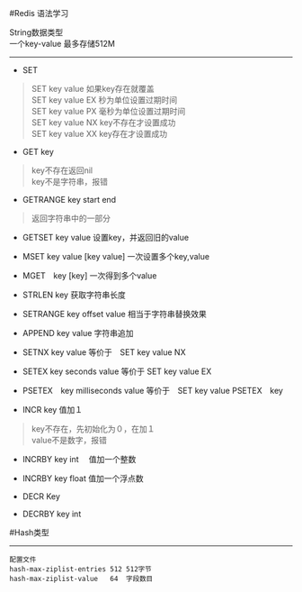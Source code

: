 #Redis 语法学习

String数据类型		
一个key-value 最多存储512M		

---

*	SET
>	SET key value     如果key存在就覆盖		
	SET key value EX  秒为单位设置过期时间		
	SET key value PX  毫秒为单位设置过期时间		
	SET key value NX  key不存在才设置成功		
	SET key value XX  key存在才设置成功 		

*	GET key
>	key不存在返回nil 		
	key不是字符串，报错 		

*	GETRANGE key start end 		
>	返回字符串中的一部分

*	GETSET key value 设置key，并返回旧的value

*	MSET key value [key value] 一次设置多个key,value

*	MGET　key [key] 一次得到多个value

*	STRLEN key 获取字符串长度　		

*	SETRANGE key offset value 相当于字符串替换效果	

*	APPEND key value    字符串追加			

*	SETNX key value 等价于　SET key value NX 		

*	SETEX key seconds value 等价于 SET key value EX 		

*	PSETEX　key milliseconds value 等价于　SET key value PSETEX　key

*	INCR key    值加１		
>	key不存在，先初始化为０，在加１		
	value不是数字，报错	

*	INCRBY key int 　值加一个整数		

*	INCRBY key float 值加一个浮点数		

*	DECR Key 		

*	DECRBY key int 				


#Hash类型	

---

	配置文件		
	hash-max-ziplist-entries 512 512字节
	hash-max-ziplist-value   64  字段数目







